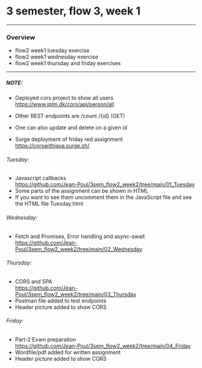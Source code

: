 # 3 semester, flow 3, week 1
-------------------------------------------------------------------------------------------------
### Overview
  - flow2 week1 tuesday exercise
  - flow2 week1 wednesday exercise
  - flow2 week1 thursday and friday exercises
-------------------------------------------------------------------------------------------------

##### NOTE: 
- Deployed cors project to show all users https://www.jplm.dk/cors/api/person/all
- Other REST endpoints are /count /{id} (GET)
- One can also update and delete on a given id

- Surge deployment of friday red assignment https://corswithjava.surge.sh/

###### Tuesday: 
- Javascript callbacks <br/>
https://github.com/Jean-Poul/3sem_flow2_week2/tree/main/01_Tuesday <br/>
- Some parts of the assignment can be shown in HTML
- If you want to see them uncomment them in the JavaScript file and see the HTML file Tuesday.html

###### Wednesday: 
- Fetch and Promises, Error handling and async-await <br/>
https://github.com/Jean-Poul/3sem_flow2_week2/tree/main/02_Wednesday <br/>


###### Thursday: 
- CORS and SPA <br/>
https://github.com/Jean-Poul/3sem_flow2_week2/tree/main/03_Thursday <br/>
- Postman file added to test endpoints
- Header picture added to show CORS

###### Friday: 
- Part-2 Exam preparation <br/>
https://github.com/Jean-Poul/3sem_flow2_week2/tree/main/04_Friday <br/>
- Wordfile/pdf added for written assignment
- Header picture added to show CORS

